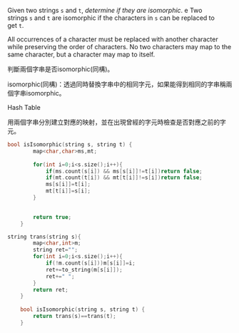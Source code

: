 Given two strings `s` and `t`, _determine if they are isomorphic_.
	e
Two strings `s` and `t` are isomorphic if the characters in `s` can be replaced to get `t`.

All occurrences of a character must be replaced with another character while preserving the order of characters. No two characters may map to the same character, but a character may map to itself.

判斷兩個字串是否isomorphic(同構)。

isomorphic(同構)：透過同時替換字串中的相同字元，如果能得到相同的字串稱兩個字串isomorphic。

Hash Table

用兩個字串分別建立對應的映射，並在出現曾經的字元時檢查是否對應之前的字元。

```cpp
bool isIsomorphic(string s, string t) {
        map<char,char>ms,mt;
    
        for(int i=0;i<s.size();i++){
            if(ms.count(s[i]) && ms[s[i]]!=t[i])return false;
            if(mt.count(t[i]) && mt[t[i]]!=s[i])return false;
            ms[s[i]]=t[i];
            mt[t[i]]=s[i];
        }

    
        return true;
    }
```

```cpp
string trans(string s){
        map<char,int>m;
        string ret="";
        for(int i=0;i<s.size();i++){
            if(!m.count(s[i]))m[s[i]]=i;
            ret+=to_string(m[s[i]]);
            ret+=" ";
        }
        return ret;
    }
    
    bool isIsomorphic(string s, string t) {
        return trans(s)==trans(t);
    }
```